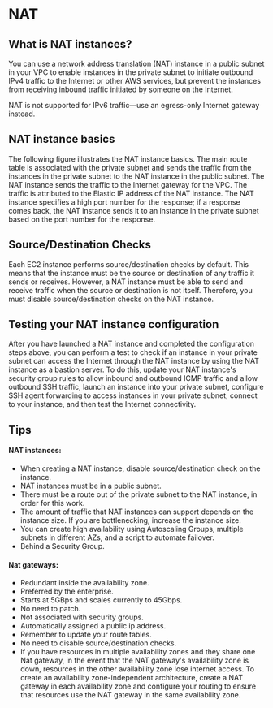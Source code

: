 # NAT
## What is NAT instances?

You can use a network address translation (NAT) instance in a public subnet in your VPC to enable instances in the private subnet to initiate outbound IPv4 traffic to the Internet or other AWS services, but prevent the instances from receiving inbound traffic initiated by someone on the Internet.

NAT is not supported for IPv6 traffic—use an egress-only Internet gateway instead.

## NAT instance basics

The following figure illustrates the NAT instance basics. The main route table is associated with the private subnet and sends the traffic from the instances in the private subnet to the NAT instance in the public subnet. The NAT instance sends the traffic to the Internet gateway for the VPC. The traffic is attributed to the Elastic IP address of the NAT instance. The NAT instance specifies a high port number for the response; if a response comes back, the NAT instance sends it to an instance in the private subnet based on the port number for the response.

## Source/Destination Checks

Each EC2 instance performs source/destination checks by default. This means that the instance must be the source or destination of any traffic it sends or receives. However, a NAT instance must be able to send and receive traffic when the source or destination is not itself. Therefore, you must disable source/destination checks on the NAT instance.

## Testing your NAT instance configuration

After you have launched a NAT instance and completed the configuration steps above, you can perform a test to check if an instance in your private subnet can access the Internet through the NAT instance by using the NAT instance as a bastion server. To do this, update your NAT instance's security group rules to allow inbound and outbound ICMP traffic and allow outbound SSH traffic, launch an instance into your private subnet, configure SSH agent forwarding to access instances in your private subnet, connect to your instance, and then test the Internet connectivity.

## Tips
#### NAT instances:

- When creating a NAT instance, disable source/destination check on the instance.
- NAT instances must be in a public subnet.
- There must be a route out of the private subnet to the NAT instance, in order for this work.
- The amount of traffic that NAT instances can support depends on the instance size. If you are bottlenecking, increase the instance size.
- You can create high availability using Autoscaling Groups, multiple subnets in different AZs, and a script to automate failover.
- Behind a Security Group.

#### Nat gateways:

- Redundant inside the availability zone.
- Preferred by the enterprise.
- Starts at 5GBps and scales currently to 45Gbps.
- No need to patch.
- Not associated with security groups.
- Automatically assigned a public ip address.
- Remember to update your route tables.
- No need to disable source/destination checks.
- If you have resources in multiple availability zones and they share one Nat gateway, in the event that the NAT gateway's availability zone is down, resources in the other availability zone lose internet access. To create an availability zone-independent architecture, create a NAT gateway in each availability zone and configure your routing to ensure that resources use the NAT gateway in the same availability zone.